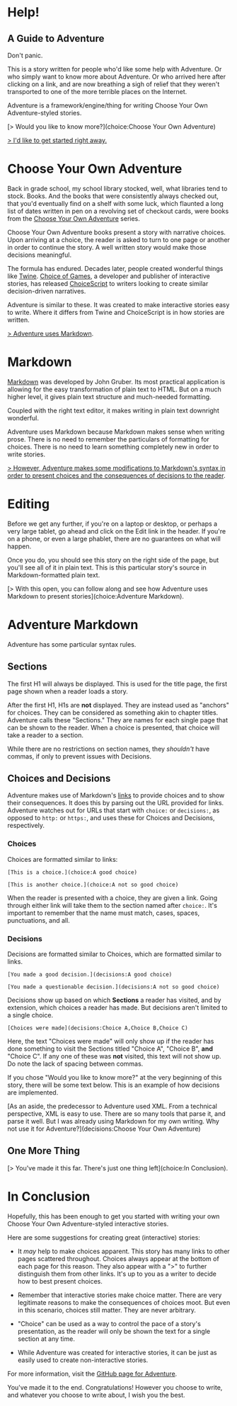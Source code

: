 # Help!
## A Guide to Adventure

Don't panic.

This is a story written for people who'd like some help with Adventure. Or who simply want to know more about Adventure. Or who arrived here after clicking on a link, and are now breathing a sigh of relief that they weren't transported to one of the more terrible places on the Internet.

Adventure is a framework/engine/thing for writing Choose Your Own Adventure-styled stories.

[> Would you like to know more?](choice:Choose Your Own Adventure)

[> I'd like to get started right away.](choice:Markdown)

# Choose Your Own Adventure

Back in grade school, my school library stocked, well, what libraries tend to stock. Books. And the books that were consistently always checked out, that you'd eventually find on a shelf with some luck, which flaunted a long list of dates written in pen on a revolving set of checkout cards, were books from the [Choose Your Own Adventure](https://en.wikipedia.org/wiki/Choose_Your_Own_Adventure) series.

Choose Your Own Adventure books present a story with narrative choices. Upon arriving at a choice, the reader is asked to turn to one page or another in order to continue the story. A well written story would make those decisions meaningful.

The formula has endured. Decades later, people created wonderful things like [Twine](https://twinery.org/). [Choice of Games](https://www.choiceofgames.com/), a developer and publisher of interactive stories, has released [ChoiceScript](https://www.choiceofgames.com/make-your-own-games/choicescript-intro/) to writers looking to create similar decision-driven narratives.

Adventure is similar to these. It was created to make interactive stories easy to write. Where it differs from Twine and ChoiceScript is in how stories are written.

[> Adventure uses Markdown](choice:Markdown).

# Markdown

[Markdown](https://daringfireball.net/projects/markdown/) was developed by John Gruber. Its most practical application is allowing for the easy transformation of plain text to HTML. But on a much higher level, it gives plain text structure and much-needed formatting.

Coupled with the right text editor, it makes writing in plain text downright wonderful.

Adventure uses Markdown because Markdown makes sense when writing prose. There is no need to remember the particulars of formatting for choices. There is no need to learn something completely new in order to write stories.

[> However, Adventure makes some modifications to Markdown's syntax in order to present choices and the consequences of decisions to the reader](choice:Editing).

# Editing

Before we get any further, if you're on a laptop or desktop, or perhaps a very large tablet, go ahead and click on the Edit link in the header. If you're on a phone, or even a large phablet, there are no guarantees on what will happen.

Once you do, you should see this story on the right side of the page, but you'll see all of it in plain text. This is this particular story's source in Markdown-formatted plain text.

[> With this open, you can follow along and see how Adventure uses Markdown to present stories](choice:Adventure Markdown).

# Adventure Markdown

Adventure has some particular syntax rules.

## Sections

The first H1 will always be displayed. This is used for the title page, the first page shown when a reader loads a story.

After the first H1, H1s are **not** displayed. They are instead used as "anchors" for choices. They can be considered as something akin to chapter titles. Adventure calls these "Sections." They are names for each single page that can be shown to the reader. When a choice is presented, that choice will take a reader to a section.

While there are no restrictions on section names, they *shouldn't* have commas, if only to prevent issues with Decisions.

## Choices and Decisions

Adventure makes use of Markdown's [links](https://daringfireball.net/projects/markdown/syntax#link) to provide choices and to show their consequences. It does this by parsing out the URL provided for links. Adventure watches out for URLs that start with `choice:` or `decisions:`, as opposed to `http:` or `https:`, and uses these for Choices and Decisions, respectively.

### Choices

Choices are formatted similar to links:

`[This is a choice.](choice:A good choice)`


`[This is another choice.](choice:A not so good choice)`

When the reader is presented with a choice, they are given a link. Going through either link will take them to the section named after `choice:`. It's important to remember that the name must match, cases, spaces, punctuations, and all.

### Decisions

Decisions are formatted similar to Choices, which are formatted similar to links.

`[You made a good decision.](decisions:A good choice)`


`[You made a questionable decision.](decisions:A not so good choice)`

Decisions show up based on which **Sections** a reader has visited, and by extension, which choices a reader has made. But decisions aren't limited to a single choice.

`[Choices were made](decisions:Choice A,Choice B,Choice C)`

Here, the text "Choices were made" will only show up if the reader has done something to visit the Sections titled "Choice A", "Choice B", **and** "Choice C". If any one of these was **not** visited, this text will not show up. Do note the lack of spacing between commas.

If you chose "Would you like to know more?" at the very beginning of this story, there will be some text below. This is an example of how decisions are implemented.

[As an aside, the predecessor to Adventure used XML. From a technical perspective, XML is easy to use. There are so many tools that parse it, and parse it well. But I was already using Markdown for my own writing. Why not use it for Adventure?](decisions:Choose Your Own Adventure)

## One More Thing

[> You've made it this far. There's just one thing left](choice:In Conclusion).

# In Conclusion

Hopefully, this has been enough to get you started with writing your own Choose Your Own Adventure-styled interactive stories.

Here are some suggestions for creating great (interactive) stories:

* It *may* help to make choices apparent. This story has many links to other pages scattered throughout. Choices always appear at the bottom of each page for this reason. They also appear with a ">" to further distinguish them from other links. It's up to you as a writer to decide how to best present choices.

* Remember that interactive stories make choice matter. There are very legitimate reasons to make the consequences of choices moot. But even in this scenario, choices still matter. They are never arbitrary.

* "Choice" can be used as a way to control the pace of a story's presentation, as the reader will only be shown the text for a single section at any time.

* While Adventure was created for interactive stories, it can be just as easily  used to create non-interactive stories.

For more information, visit the [GitHub page for Adventure](https://github.com/Ubersmake/Adventure).

You've made it to the end. Congratulations! However you choose to write, and whatever you choose to write about, I wish you the best.
